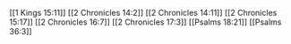 [[1 Kings 15:11]]
[[2 Chronicles 14:2]]
[[2 Chronicles 14:11]]
[[2 Chronicles 15:17]]
[[2 Chronicles 16:7]]
[[2 Chronicles 17:3]]
[[Psalms 18:21]]
[[Psalms 36:3]]

